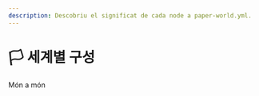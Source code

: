 ```yaml
---
description: Descobriu el significat de cada node a paper-world.yml.
---
```


# 🏳️ 세계별 구성

Món a món
